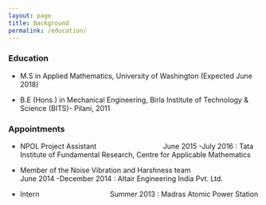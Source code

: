 ```yaml
---
layout: page
title: Background
permalink: /education/
---
```


### Education


* M.S in Applied Mathematics, University of Washington (Expected June 2018)

* B.E (Hons.) in Mechanical Engineering, Birla Institute of Technology & Science (BITS)- Pilani, 2011

### Appointments


*   NPOL Project Assistant &nbsp;&nbsp;&nbsp;&nbsp;&nbsp;&nbsp;&nbsp;&nbsp;&nbsp;&nbsp;&nbsp;&nbsp;&nbsp;&nbsp;&nbsp;&nbsp;&nbsp;&nbsp;&nbsp;&nbsp;&nbsp;&nbsp;&nbsp;&nbsp;&nbsp;&nbsp;&nbsp;&nbsp;&nbsp;&nbsp;&nbsp;&nbsp;  June 2015 -July 2016
: Tata Institute of Fundamental Research, Centre for Applicable Mathematics

  *   Member of the Noise Vibration and Harshness team &nbsp;&nbsp;&nbsp;&nbsp;&nbsp;&nbsp;&nbsp;&nbsp;&nbsp;&nbsp;&nbsp;&nbsp;&nbsp;&nbsp;&nbsp; &nbsp;&nbsp;&nbsp;&nbsp;&nbsp;&nbsp;&nbsp; &nbsp;&nbsp;&nbsp;&nbsp;&nbsp;&nbsp;&nbsp;&nbsp;&nbsp; June 2014 -December 2014
  : Altair Engineering India Pvt. Ltd.

*   Intern  &nbsp;&nbsp;&nbsp;&nbsp;&nbsp;&nbsp;&nbsp; &nbsp;&nbsp;&nbsp;&nbsp;&nbsp;&nbsp;&nbsp;&nbsp;&nbsp;&nbsp;&nbsp;&nbsp;&nbsp;&nbsp;&nbsp;&nbsp;&nbsp;&nbsp;&nbsp;&nbsp;&nbsp;&nbsp;&nbsp;&nbsp; &nbsp; Summer 2013
: Madras Atomic Power Station
